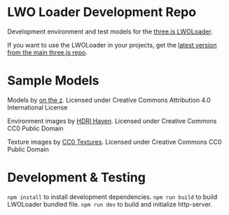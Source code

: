 # LWO Loader Development Repo

Development environment and test models for the [three.js LWOLoader](https://threejs.org/examples/#webgl_loader_lwo).

If you want to use the LWOLoader in your projects, get the [latest version from the main three.js repo](https://github.com/mrdoob/three.js/blob/dev/examples/js/loaders/LWOLoader.js).

# Sample Models

Models by [on the z](https://onthez.com).
Licensed under Creative Commons Attribution 4.0 International License

Environment images by [HDRI Haven](https://hdrihaven.com).
Licensed under Creative Commons CC0 Public Domain

Texture images by [CC0 Textures](https://cc0textures.com/).
Licensed under Creative Commons CC0 Public Domain

# Development & Testing

`npm install` to install development dependencies.
`npm run build` to build LWOLoader bundled file.
`npm run dev` to build and initialize http-server.
